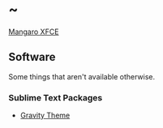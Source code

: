 # ~

[Mangaro XFCE](https://manjaro.org/download/)

## Software

Some things that aren't available otherwise.

### Sublime Text Packages

* [Gravity Theme](https://packagecontrol.io/packages/Theme%20-%20Gravity)
